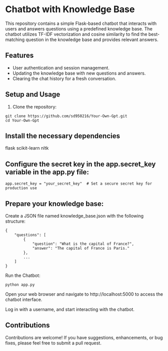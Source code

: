 # Chatbot with Knowledge Base

This repository contains a simple Flask-based chatbot that interacts with users and answers questions using a predefined knowledge base. The chatbot utilizes TF-IDF vectorization and cosine similarity to find the best-matching question in the knowledge base and provides relevant answers.

## Features

- User authentication and session management.
- Updating the knowledge base with new questions and answers.
- Clearing the chat history for a fresh conversation.

## Setup and Usage

1. Clone the repository:

```
git clone https://github.com/sd950216/Your-Own-Gpt.git
cd Your-Own-Gpt
```
## Install the necessary dependencies

flask
scikit-learn
nltk

## Configure the secret key in the app.secret_key variable in the app.py file:

```
app.secret_key = "your_secret_key"  # Set a secure secret key for production use
```

## Prepare your knowledge base:
Create a JSON file named knowledge_base.json with the following structure:
```
{
    "questions": [
        {
            "question": "What is the capital of France?",
            "answer": "The capital of France is Paris."
        },
        ...
    ]
}
```

Run the Chatbot:

```
python app.py
```

Open your web browser and navigate to http://localhost:5000 to access the chatbot interface.

Log in with a username, and start interacting with the chatbot.

## Contributions
Contributions are welcome! If you have suggestions, enhancements, or bug fixes, please feel free to submit a pull request.
